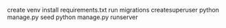 create venv 
install requirements.txt 
run migrations 
createsuperuser 
python manage.py seed
python manage.py runserver
